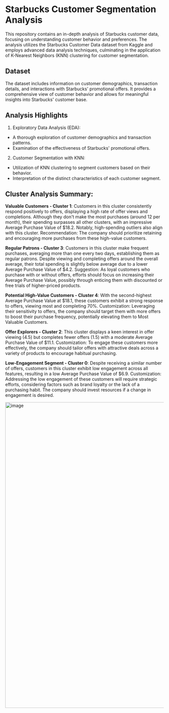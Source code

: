 # **Starbucks Customer Segmentation Analysis**
This repository contains an in-depth analysis of Starbucks customer data, focusing on understanding customer behavior and preferences. The analysis utilizes the Starbucks Customer Data dataset from Kaggle and employs advanced data analysis techniques, culminating in the application of K-Nearest Neighbors (KNN) clustering for customer segmentation.

## **Dataset**
The dataset includes information on customer demographics, transaction details, and interactions with Starbucks' promotional offers. It provides a comprehensive view of customer behavior and allows for meaningful insights into Starbucks' customer base.

## **Analysis Highlights**
1. Exploratory Data Analysis (EDA):

 - A thorough exploration of customer demographics and transaction patterns.
 - Examination of the effectiveness of Starbucks' promotional offers.

2. Customer Segmentation with KNN:

 - Utilization of KNN clustering to segment customers based on their behavior.
 - Interpretation of the distinct characteristics of each customer segment.

## **Cluster Analysis Summary:**

**Valuable Customers - Cluster 1**: Customers in this cluster consistently respond positively to offers, displaying a high rate of offer views and completions. Although they don't make the most purchases (around 12 per month), their spending surpasses all other clusters, with an impressive Average Purchase Value of $18.2. Notably, high-spending outliers also align with this cluster. Recommendation: The company should prioritize retaining and encouraging more purchases from these high-value customers.

**Regular Patrons - Cluster 3**: Customers in this cluster make frequent purchases, averaging more than one every two days, establishing them as regular patrons. Despite viewing and completing offers around the overall average, their total spending is slightly below average due to a lower Average Purchase Value of $4.2. Suggestion: As loyal customers who purchase with or without offers, efforts should focus on increasing their Average Purchase Value, possibly through enticing them with discounted or free trials of higher-priced products.

**Potential High-Value Customers - Cluster 4**: With the second-highest Average Purchase Value at $18.1, these customers exhibit a strong response to offers, viewing most and completing 70%. Customization: Leveraging their sensitivity to offers, the company should target them with more offers to boost their purchase frequency, potentially elevating them to Most Valuable Customers.

**Offer Explorers - Cluster 2**: This cluster displays a keen interest in offer viewing (4.5) but completes fewer offers (1.5) with a moderate Average Purchase Value of $11.1. Customization: To engage these customers more effectively, the company should tailor offers with attractive deals across a variety of products to encourage habitual purchasing.

**Low-Engagement Segment - Cluster 0**: Despite receiving a similar number of offers, customers in this cluster exhibit low engagement across all features, resulting in a low Average Purchase Value of $6.9. Customization: Addressing the low engagement of these customers will require strategic efforts, considering factors such as brand loyalty or the lack of a purchasing habit. The company should invest resources if a change in engagement is desired.

<img width="970" alt="image" src="https://github.com/amatshkalyan/Starbucks-Customer-Segmentation-Analysis/assets/149266119/c93e581c-deb4-448f-ac79-80377effb7e2">
